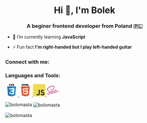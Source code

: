 <h1 align="center">Hi 👋, I'm Bolek</h1>
<h3 align="center">A beginer frontend developer from Poland 🇵🇱</h3>

- 🌱 I’m currently learning **JavaScript**

- ⚡ Fun fact **I'm right-handed but I play left-handed guitar**

<h3 align="left">Connect with me:</h3>
<p align="left">
</p>

<h3 align="left">Languages and Tools:</h3>
<p align="left"> <a href="https://www.w3schools.com/css/" target="_blank" rel="noreferrer"> <img src="https://raw.githubusercontent.com/devicons/devicon/master/icons/css3/css3-original-wordmark.svg" alt="css3" width="40" height="40"/> </a> <a href="https://www.w3.org/html/" target="_blank" rel="noreferrer"> <img src="https://raw.githubusercontent.com/devicons/devicon/master/icons/html5/html5-original-wordmark.svg" alt="html5" width="40" height="40"/> </a> <a href="https://developer.mozilla.org/en-US/docs/Web/JavaScript" target="_blank" rel="noreferrer"> <img src="https://raw.githubusercontent.com/devicons/devicon/master/icons/javascript/javascript-original.svg" alt="javascript" width="40" height="40"/> </a> <a href="https://sass-lang.com" target="_blank" rel="noreferrer"> <img src="https://raw.githubusercontent.com/devicons/devicon/master/icons/sass/sass-original.svg" alt="sass" width="40" height="40"/> </a> </p>

<p><img align="left" src="https://github-readme-stats.vercel.app/api/top-langs?username=bolomasta&show_icons=true&theme=gruvbox&locale=en&layout=compact" alt="bolomasta" /></p>

<p>&nbsp;<img align="center" src="https://github-readme-stats.vercel.app/api?username=bolomasta&show_icons=true&theme=merko&locale=en" alt="bolomasta" /></p>

<p><img align="center" src="https://github-readme-streak-stats.herokuapp.com/?user=bolomasta&" alt="bolomasta" /></p>

